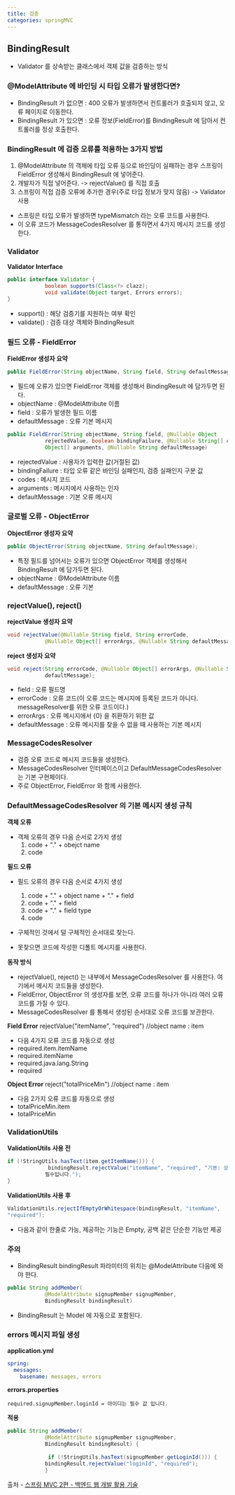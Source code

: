 ```yaml
---
title: 검증
categories: springMVC
---
```


## BindingResult
+ Validator 를 상속받는 클래스에서 객체 값을 검증하는 방식

### @ModelAttribute 에 바인딩 시 타입 오류가 발생한다면?
+ BindingResult 가 없으면 : 400 오류가 발생하면서 컨트롤러가 호출되지 않고, 오류 페이지로 이동한다.
+ BindingResult 가 있으면 : 오류 정보(FieldError)를 BindingResult 에 담아서 컨트롤러를 정상 호출한다.

### BindingResult 에 검증 오류를 적용하는 3가지 방법
1. @ModelAttribute 의 객체에 타입 오류 등으로 바인딩이 실패하는 경우 스프링이 FieldError 생성해서 BindingResult 에 넣어준다.
2. 개발자가 직접 넣어준다. -> rejectValue() 를 직접 호출
3. 스프링이 직접 검증 오류에 추가한 경우(주로 타입 정보가 맞지 않음) -> Validator 사용
  + 스프링은 타입 오류가 발생하면 typeMismatch 라는 오류 코드를 사용한다.
  + 이 오류 코드가 MessageCodesResolver 를 통하면서 4가지 메시지 코드를 생성한다.

### Validator
**Validator Interface**
```java
public interface Validator {
            boolean supports(Class<?> clazz);
            void validate(Object target, Errors errors);
}
```

+ support() : 해당 검증기를 지원하는 여부 확인
+ validate() : 검증 대상 객체와 BindingResult

### 필드 오류 - FieldError
**FieldError 생성자 요약**

```java
public FieldError(String objectName, String field, String defaultMessage);
```

+ 필드에 오류가 있으면 FieldError 객체를 생성해서 BindingResult 에 담가두면 된다.
+ objectName : @ModelAttribute 이름
+ field : 오류가 발생한 필드 이름
+ defaultMessage : 오류 기본 메시지

```java
public FieldError(String objectName, String field, @Nullable Object 
            rejectedValue, boolean bindingFailure, @Nullable String[] codes, @Nullable
            Object[] arguments, @Nullable String defaultMessage)
```

+ rejectedValue : 사용자가 입력한 값(거절된 값)
+ bindingFailure : 타입 오류 같은 바인딩 실패인지, 검증 실패인지 구분 값
+ codes : 메시지 코드
+ arguments : 메시지에서 사용하는 인자
+ defaultMessage : 기본 오류 메시지

### 글로벌 오류 - ObjectError
**ObjectError 생성자 요약**
```java
public ObjectError(String objectName, String defaultMessage);
```

+ 특정 필드를 넘어서는 오류가 있으면 ObjectError 객체를 생성해서 BindingResult 에 담가두면 된다.
+ objectName : @ModelAttribute 이름
+ defaultMessage : 오류 기본 

### rejectValue(), reject()
**rejectValue 생성자 요약**
```java
void rejectValue(@Nullable String field, String errorCode,
            @Nullable Object[] errorArgs, @Nullable String defaultMessage);
```

**reject 생성자 요약**
```java
void reject(String errorCode, @Nullable Object[] errorArgs, @Nullable String 
            defaultMessage);
```

+ field : 오류 필드명
+ errorCode : 오류 코드(이 오류 코드는 메시지에 등록된 코드가 아니다. messageResolver를 위한 오류 코드이다.)
+ errorArgs : 오류 메시지에서 {0} 을 취환하기 위한 값
+ defaultMessage : 오류 메시지를 찾을 수 없을 때 사용하는 기본 메시지

### MessageCodesResolver
+ 검증 오류 코드로 메시지 코드들을 생성한다.
+ MessageCodesResolver 인터페이스이고 DefaultMessageCodesResolver 는 기본 구현체이다.
+ 주로 ObjectError, FieldError 와 함께 사용한다.

### DefaultMessageCodesResolver 의 기본 메시지 생성 규칙
**객체 오류**
+ 객체 오류의 경우 다음 순서로 2가지 생성
  1. code + "." + obejct name
  2. code

**필드 오류**
+ 필드 오류의 경우 다음 순서로 4가지 생성
  1. code + "." + object name + "." + field
  2. code + "." + field
  3. code + "." + field type
  4. code

+ 구체적인 것에서 덜 구체적인 순서대로 찾는다.
+ 못찾으면 코드에 작성한 디폴트 메시지를 사용한다.

**동작 방식**
+ rejectValue(), reject() 는 내부에서 MessageCodesResolver 를 사용한다. 여기에서 메시지 코드들을 생성한다.
+ FieldError, ObjectError 의 생성자를 보면, 오류 코드를 하나가 아니라 여러 오류 코드를 가질 수 있다.
+ MessageCodesResolver 를 통해서 생성된 순서대로 오류 코드를 보관한다.

**Field Error** rejectValue("itemName", "required") //object name : item
+ 다음 4가지 오류 코드를 자동으로 생성
+ required.item.itemName
+ required.itemName
+ required.java.lang.String
+ required

**Object Error** reject("totalPriceMin") //object name : item
+ 다음 2가지 오류 코드를 자동으로 생성
+ totalPriceMin.item
+ totalPriceMin

### ValidationUtils
**ValidationUtils 사용 전**
```java
if (!StringUtils.hasText(item.getItemName())) {
             bindingResult.rejectValue("itemName", "required", "기본: 상품 이름은
            필수입니다.");
}
```

**ValidationUtils 사용 후**
```java
ValidationUtils.rejectIfEmptyOrWhitespace(bindingResult, "itemName",
"required");
```

+ 다음과 같이 한줄로 가능, 제공하는 기능은 Empty, 공백 같은 단순한 기능만 제공

### 주의
+ BindingResult bindingResult 파라미터의 위치는 @ModelAttribute 다음에 와야 한다.

```java
public String addMember(
            @ModelAttribute signupMember signupMember,
            BindingResult bindingResult)
```

+ BindingResult 는 Model 에 자동으로 포함된다.

### errors 메시지 파일 생성
**application.yml**
```yml
spring:
  messages:
    basename: messages, errors
```

**errors.properties**
```properties
required.signupMember.loginId = 아이디는 필수 값 입니다.
```

**적용**
```java
public String addMember(
            @ModelAttribute signupMember signupMember,
            BindingResult bindingResult) {
            
             if (!StringUtils.hasText(signupMember.getLoginId())) {
            bindingResult.rejectValue("loginId", "required");
            }
```

출처 - [스프링 MVC 2편 - 백엔드 웹 개발 활용 기술](https://www.inflearn.com/course/%EC%8A%A4%ED%94%84%EB%A7%81-mvc-2/dashboard)

